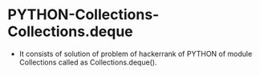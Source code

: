 # PYTHON-Collections-Collections.deque
- It consists of solution of problem of hackerrank of PYTHON of module Collections called as Collections.deque().
